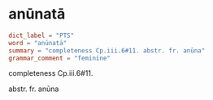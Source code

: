 # anūnatā

``` toml
dict_label = "PTS"
word = "anūnatā"
summary = "completeness Cp.iii.6#11. abstr. fr. anūna"
grammar_comment = "feminine"
```

completeness Cp.iii.6#11.

abstr. fr. anūna

